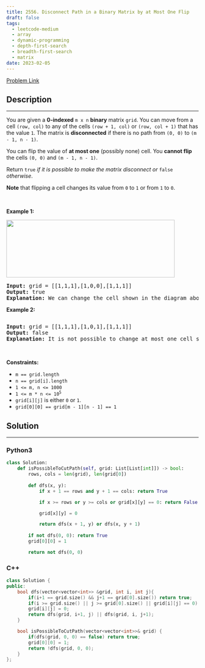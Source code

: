 ```yaml
---
title: 2556. Disconnect Path in a Binary Matrix by at Most One Flip
draft: false
tags: 
  - leetcode-medium
  - array
  - dynamic-programming
  - depth-first-search
  - breadth-first-search
  - matrix
date: 2023-02-05
---
```


[Problem Link](https://leetcode.com/problems/disconnect-path-in-a-binary-matrix-by-at-most-one-flip/)

## Description

---
<p>You are given a <strong>0-indexed</strong> <code>m x n</code> <strong>binary</strong> matrix <code>grid</code>. You can move from a cell <code>(row, col)</code> to any of the cells <code>(row + 1, col)</code> or <code>(row, col + 1)</code> that has the value <code>1</code>.&nbsp;The matrix is <strong>disconnected</strong> if there is no path from <code>(0, 0)</code> to <code>(m - 1, n - 1)</code>.</p>

<p>You can flip the value of <strong>at most one</strong> (possibly none) cell. You <strong>cannot flip</strong> the cells <code>(0, 0)</code> and <code>(m - 1, n - 1)</code>.</p>

<p>Return <code>true</code> <em>if it is possible to make the matrix disconnect or </em><code>false</code><em> otherwise</em>.</p>

<p><strong>Note</strong> that flipping a cell changes its value from <code>0</code> to <code>1</code> or from <code>1</code> to <code>0</code>.</p>

<p>&nbsp;</p>
<p><strong class="example">Example 1:</strong></p>
<img alt="" src="https://assets.leetcode.com/uploads/2022/12/07/yetgrid2drawio.png" style="width: 441px; height: 151px;" />
<pre>
<strong>Input:</strong> grid = [[1,1,1],[1,0,0],[1,1,1]]
<strong>Output:</strong> true
<strong>Explanation:</strong> We can change the cell shown in the diagram above. There is no path from (0, 0) to (2, 2) in the resulting grid.
</pre>

<p><strong class="example">Example 2:</strong></p>
<img alt="" src="https://assets.leetcode.com/uploads/2022/12/07/yetgrid3drawio.png" />
<pre>
<strong>Input:</strong> grid = [[1,1,1],[1,0,1],[1,1,1]]
<strong>Output:</strong> false
<strong>Explanation:</strong> It is not possible to change at most one cell such that there is not path from (0, 0) to (2, 2).
</pre>

<p>&nbsp;</p>
<p><strong>Constraints:</strong></p>

<ul>
	<li><code>m == grid.length</code></li>
	<li><code>n == grid[i].length</code></li>
	<li><code>1 &lt;= m, n &lt;= 1000</code></li>
	<li><code>1 &lt;= m * n &lt;= 10<sup>5</sup></code></li>
	<li><code>grid[i][j]</code> is either <code>0</code> or <code>1</code>.</li>
	<li><code>grid[0][0] == grid[m - 1][n - 1] == 1</code></li>
</ul>


## Solution

---
### Python3
``` py title='disconnect-path-in-a-binary-matrix-by-at-most-one-flip'
class Solution:
    def isPossibleToCutPath(self, grid: List[List[int]]) -> bool:
        rows, cols = len(grid), len(grid[0])
        
        def dfs(x, y):
            if x + 1 == rows and y + 1 == cols: return True

            if x >= rows or y >= cols or grid[x][y] == 0: return False

            grid[x][y] = 0

            return dfs(x + 1, y) or dfs(x, y + 1)
        
        if not dfs(0, 0): return True
        grid[0][0] = 1

        return not dfs(0, 0)
```
### C++
``` cpp title='disconnect-path-in-a-binary-matrix-by-at-most-one-flip'
class Solution {
public:
    bool dfs(vector<vector<int>> &grid, int i, int j){ 
        if(i+1 == grid.size() && j+1 == grid[0].size()) return true;
        if(i >= grid.size() || j >= grid[0].size() || grid[i][j] == 0) return false;
        grid[i][j] = 0;
        return dfs(grid, i+1, j) || dfs(grid, i, j+1);
    }

    bool isPossibleToCutPath(vector<vector<int>>& grid) { 
        if(dfs(grid, 0, 0) == false) return true;
        grid[0][0] = 1;
        return !dfs(grid, 0, 0);
    }
};
```

